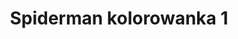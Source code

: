 ---
title: Spiderman kolorowanka 1
description: Kolorowanka Spiderman - wariant 1
canonical: /dla-chlopcow/Spiderman
variant_of: Spiderman
tags:
- dla-chlopcow
- Spiderman
---
